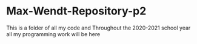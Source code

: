# Max-Wendt-Repository-p2
This is a folder of all my code and
Throughout the 2020-2021 school year all my programming work will be here
